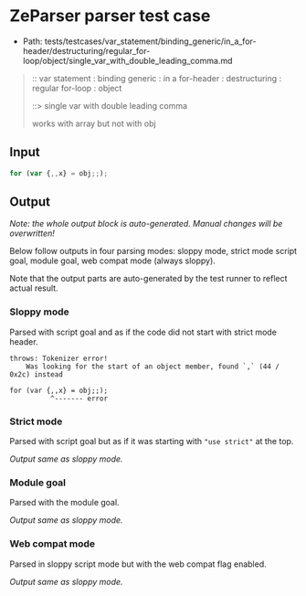 # ZeParser parser test case

- Path: tests/testcases/var_statement/binding_generic/in_a_for-header/destructuring/regular_for-loop/object/single_var_with_double_leading_comma.md

> :: var statement : binding generic : in a for-header : destructuring : regular for-loop : object
>
> ::> single var with double leading comma
>
> works with array but not with obj

## Input


`````js
for (var {,,x} = obj;;);
`````

## Output

_Note: the whole output block is auto-generated. Manual changes will be overwritten!_

Below follow outputs in four parsing modes: sloppy mode, strict mode script goal, module goal, web compat mode (always sloppy).

Note that the output parts are auto-generated by the test runner to reflect actual result.

### Sloppy mode

Parsed with script goal and as if the code did not start with strict mode header.

`````
throws: Tokenizer error!
    Was looking for the start of an object member, found `,` (44 / 0x2c) instead

for (var {,,x} = obj;;);
          ^------- error
`````

### Strict mode

Parsed with script goal but as if it was starting with `"use strict"` at the top.

_Output same as sloppy mode._

### Module goal

Parsed with the module goal.

_Output same as sloppy mode._

### Web compat mode

Parsed in sloppy script mode but with the web compat flag enabled.

_Output same as sloppy mode._
